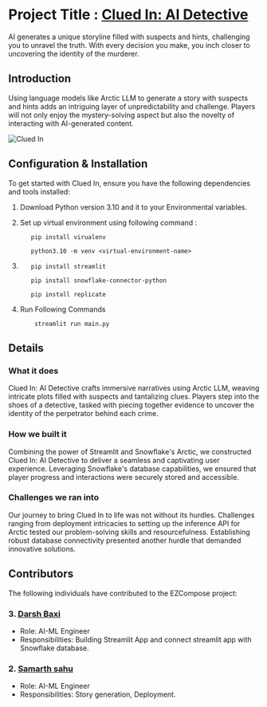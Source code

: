 # Project Title : [Clued In: AI Detective](https://detectivgame-hackathon.streamlit.app/)

AI generates a unique storyline filled with suspects and hints, challenging you to unravel the truth. With every decision you make, you inch closer to uncovering the identity of the murderer.



## Introduction

 Using language models like Arctic LLM to generate a story with suspects and hints adds an intriguing layer of unpredictability and challenge. Players will not only enjoy the mystery-solving aspect but also the novelty of interacting with AI-generated content.




![Clued In](https://github.com/Samcoding5854/snowflakeHackathon/assets/119887723/29a55e4a-8864-47b8-b3e9-48b32efe8d50)


## Configuration & Installation


To get started with Clued In, ensure you have the following dependencies and tools installed:

1. Download Python version 3.10 and it to your Environmental variables.

2. Set up virtual environment using following command :
    ```
       pip install virualenv
    
       python3.10 -m venv <virtual-environment-name>

    ```
3.  ```
       pip install streamlit

       pip install snowflake-connector-python

       pip install replicate
    ```
4. Run Following Commands 
   ```
       streamlit run main.py
   ```



## Details

### What it does

Clued In: AI Detective crafts immersive narratives using Arctic LLM, weaving intricate plots filled with suspects and tantalizing clues. Players step into the shoes of a detective, tasked with piecing together evidence to uncover the identity of the perpetrator behind each crime.

### How we built it

Combining the power of Streamlit and  Snowflake's  Arctic, we constructed Clued In: AI Detective to deliver a seamless and captivating user experience. Leveraging Snowflake's database capabilities, we ensured that player progress and interactions were securely stored and accessible.

### Challenges we ran into

Our journey to bring Clued In to life was not without its hurdles. Challenges ranging from deployment intricacies to setting up the inference API for Arctic tested our problem-solving skills and resourcefulness. Establishing robust database connectivity presented another hurdle that demanded innovative solutions.



## Contributors

The following individuals have contributed to the EZCompose project: 

 ### 3. [Darsh Baxi](https://github.com/darshbaxi)

 - Role: AI-ML Engineer
 - Responsibilities: Building Streamlit App and connect streamlit app with Snowflake database.

### 2. [Samarth sahu](https://github.com/Samcoding5854)

 - Role: AI-ML Engineer
 - Responsibilities: Story generation, Deployment.



